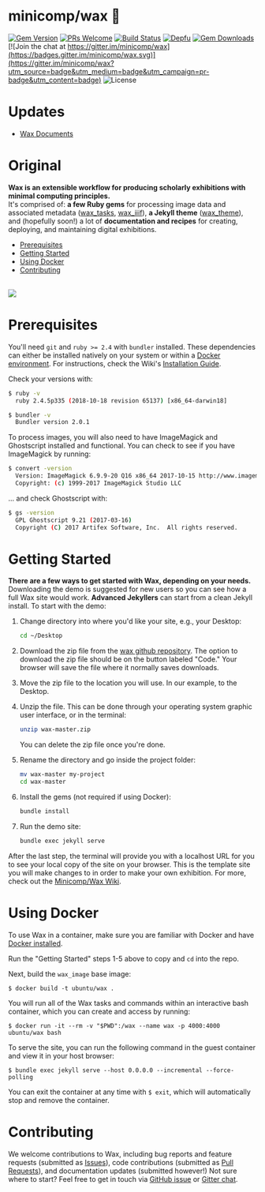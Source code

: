 # minicomp/wax 🐝

[![Gem Version](https://badge.fury.io/rb/wax_theme.svg)](https://badge.fury.io/rb/wax_tasks)
[![PRs Welcome](https://img.shields.io/badge/PRs-welcome-brightgreen.svg?style=flat-square)](http://makeapullrequest.com)
[![Build Status](https://travis-ci.com/minicomp/wax.svg?branch=main)](https://travis-ci.com/minicomp/wax)
[![Depfu](https://badges.depfu.com/badges/9d4da973f2cd2680c11ca34738c2dfb2/overview.svg)](https://depfu.com/github/minicomp/wax?project_id=10550)
[![Gem Downloads](https://img.shields.io/gem/dt/wax_theme.svg?color=046d0b)](https://badge.fury.io/rb/wax_theme)
[![Join the chat at https://gitter.im/minicomp/wax](https://badges.gitter.im/minicomp/wax.svg)](https://gitter.im/minicomp/wax?utm_source=badge&utm_medium=badge&utm_campaign=pr-badge&utm_content=badge)
![License](https://img.shields.io/github/license/minicomp/wax_tasks.svg?color=c6a1e0)

# Updates
- [Wax Documents](https://minicomp.github.io/wiki/wax/)

# Original

__Wax is an extensible workflow for producing scholarly exhibitions with minimal computing principles.__<br>
It's comprised of: __a few Ruby gems__ for processing image data and associated metadata ([wax_tasks](https://github.com/minicomp/wax_tasks/), [wax_iiif](https://github.com/minicomp/wax_iiif/)), __a Jekyll theme__ ([wax_theme](https://github.com/minicomp/wax/)), and (hopefully soon!) a lot of __documentation and recipes__ for creating, deploying, and maintaining digital exhibitions.


- [Prerequisites](#Prerequisites)
- [Getting Started](#Getting-Started)
- [Using Docker](#Using-Docker)
- [Contributing](#Contributing)

<br>

<a href="https://minicomp.github.io/wax/">
  <img src="https://github.com/minicomp/wiki/raw/main/assets/wax_screen.gif?raw=true"/>
</a>

<br>

# Prerequisites


You'll need `git` and `ruby >= 2.4` with `bundler` installed.
These dependencies can either be installed natively on your system or within a [Docker environment](#Using-Docker). For instructions, check the Wiki's [Installation Guide](https://minicomp.github.io/wiki/wax/system-requirements/installation-guide/).

Check your versions with:

```bash
$ ruby -v
  ruby 2.4.5p335 (2018-10-18 revision 65137) [x86_64-darwin18]

$ bundler -v
  Bundler version 2.0.1
```

To process images, you will also need to have ImageMagick and Ghostscript installed and functional. You can check to see if you have ImageMagick by running:

```bash
$ convert -version
  Version: ImageMagick 6.9.9-20 Q16 x86_64 2017-10-15 http://www.imagemagick.org
  Copyright: (c) 1999-2017 ImageMagick Studio LLC
```

... and check Ghostscript with:
```bash
$ gs -version
  GPL Ghostscript 9.21 (2017-03-16)
  Copyright (C) 2017 Artifex Software, Inc.  All rights reserved.
```

# Getting Started

__There are a few ways to get started with Wax, depending on your needs.__ Downloading the demo is suggested for new users so you can see how a full Wax site would work. __Advanced Jekyllers__ can start from a clean Jekyll install. To start with the demo:

1. Change directory into where you'd like your site, e.g., your Desktop:
    ```sh
    cd ~/Desktop
    ```
2. Download the zip file from the [wax github repository](https://github.com/minicomp/wax/). The option to download the zip file should be on the button labeled "Code." Your browser will save the file where it normally saves downloads.

3. Move the zip file to the location you will use. In our example, to the Desktop.

4. Unzip the file. This can be done through your operating system graphic user interface, or in the terminal:
    ```sh
    unzip wax-master.zip
    ```
    You can delete the zip file once you're done.

5. Rename the directory and go inside the project folder:
    ```sh
    mv wax-master my-project
    cd wax-master
    ```

6. Install the gems (not required if using Docker):
    ```sh
    bundle install
    ```

7. Run the demo site:
    ```sh
    bundle exec jekyll serve
    ```

After the last step, the terminal will provide you with a localhost URL for you to see your local copy of the site on your browser. This is the template site you will make changes to in order to make your own exhibition. For more, check out the [Minicomp/Wax Wiki](https://minicomp.github.io/wiki/wax/).


# Using Docker

To use Wax in a container, make sure you are familiar with Docker and have [Docker installed](https://docs.docker.com/get-docker/).

Run the "Getting Started" steps 1-5 above to copy and `cd` into the repo.  

Next, build the `wax_image` base image:
```
$ docker build -t ubuntu/wax .
```

You will run all of the Wax tasks and commands within an interactive bash container, which you can create and access by running:
```
$ docker run -it --rm -v "$PWD":/wax --name wax -p 4000:4000 ubuntu/wax bash
```

To serve the site, you can run the following command in the guest container and view it in your host browser:
```
$ bundle exec jekyll serve --host 0.0.0.0 --incremental --force-polling
```

You can exit the container at any time with `$ exit`, which will automatically stop and remove the container.

# Contributing

We welcome contributions to Wax, including bug reports and feature requests (submitted as [Issues](https://github.com/minicomp/wax/issues)), code contributions (submitted as [Pull Requests](https://github.com/minicomp/wax/pulls)), and documentation updates (submitted however!) Not sure where to start? Feel free to get in touch via [GitHub issue](https://github.com/minicomp/wax/issues) or [Gitter chat](https://gitter.im/minicomp/wax).
